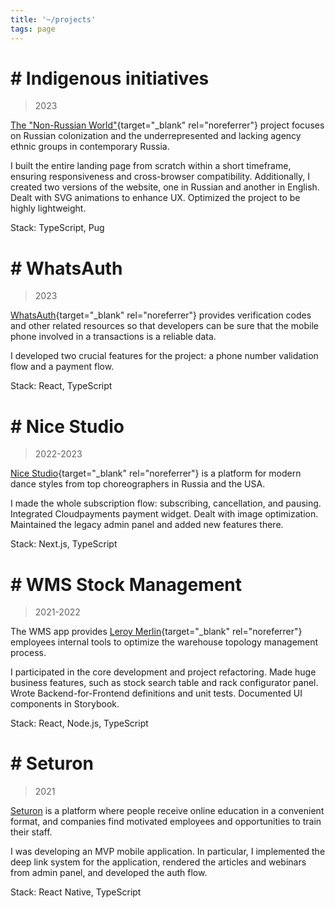 ```yaml
---
title: '~/projects'
tags: page
---
```


# # Indigenous initiatives

> 2023

[The "Non-Russian World"](https://pluralisticworld.com/){target="_blank" rel="noreferrer"} project focuses on Russian colonization and the underrepresented and lacking agency ethnic groups in contemporary Russia.

 I built the entire landing page from scratch within a short timeframe, ensuring responsiveness and cross-browser compatibility. Additionally, I created two versions of the website, one in Russian and another in English. Dealt with SVG animations to enhance UX. Optimized the project to be highly lightweight.

 Stack: TypeScript, Pug

# # WhatsAuth

> 2023

[WhatsAuth](https://www.whatsauth.com/){target="_blank" rel="noreferrer"} provides verification codes and other related resources so that developers can be sure that the mobile phone involved in a transactions is a reliable data.

I developed two crucial features for the project: a phone number validation flow and a payment flow.

Stack: React, TypeScript

# # Nice Studio

> 2022-2023

[Nice Studio](https://nicestudio.pro/){target="_blank" rel="noreferrer"} is a platform for modern dance styles from top choreographers in Russia and the USA.

I made the whole subscription flow: subscribing, cancellation, and pausing. Integrated Cloudpayments payment widget. Dealt with image optimization. Maintained the legacy admin panel and added new features there.

Stack: Next.js, TypeScript


# # WMS Stock Management

> 2021-2022

The WMS app provides [Leroy Merlin](https://www.leroymerlin.fr/){target="_blank" rel="noreferrer"} employees internal tools to optimize the warehouse topology management process.

I participated in the core development and project refactoring. Made huge business features, such as stock search table and rack configurator panel. Wrote Backend-for-Frontend definitions and unit tests. Documented UI components in Storybook.

Stack: React, Node.js, TypeScript

# # Seturon

> 2021

[Seturon](https://seturon.io/) is a platform where people receive online education in a convenient format, and companies find motivated employees and opportunities to train their staff.

I was developing an MVP mobile application. In particular, I implemented the deep link system for the application, rendered the articles and webinars from admin panel, and developed the auth flow.

Stack: React Native, TypeScript
